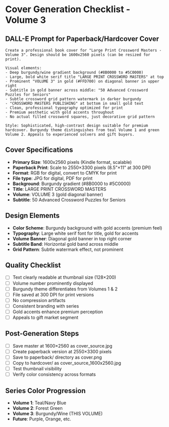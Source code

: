 # Cover Generation Checklist - Volume 3

## DALL-E Prompt for Paperback/Hardcover Cover

```
Create a professional book cover for "Large Print Crossword Masters - Volume 3". Design should be 1600x2560 pixels (can be resized for print). 

Visual elements:
- Deep burgundy/wine gradient background (#8B0000 to #5C0000)
- Large, bold white serif title "LARGE PRINT CROSSWORD MASTERS" at top
- Prominent "VOLUME 3" in gold (#FFD700) on diagonal banner in upper right
- Subtitle in gold banner across middle: "50 Advanced Crossword Puzzles for Seniors"
- Subtle crossword grid pattern watermark in darker burgundy
- "CROSSWORD MASTERS PUBLISHING" at bottom in small gold text
- Clean, professional typography optimized for print
- Premium aesthetic with gold accents throughout
- No actual filled crossword squares, just decorative grid pattern

Style: Sophisticated, high-contrast design suitable for premium hardcover. Burgundy theme distinguishes from teal Volume 1 and green Volume 2. Appeals to experienced solvers and gift buyers.
```

## Cover Specifications
- **Primary Size**: 1600x2560 pixels (Kindle format, scalable)
- **Paperback Print**: Scale to 2550×3300 pixels (8.5"×11" at 300 DPI)
- **Format**: RGB for digital, convert to CMYK for print
- **File type**: JPG for digital, PDF for print
- **Background**: Burgundy gradient (#8B0000 to #5C0000)
- **Title**: LARGE PRINT CROSSWORD MASTERS
- **Volume**: VOLUME 3 (gold diagonal banner)
- **Subtitle**: 50 Advanced Crossword Puzzles for Seniors

## Design Elements
- **Color Scheme**: Burgundy background with gold accents (premium feel)
- **Typography**: Large white serif font for title, gold for accents
- **Volume Banner**: Diagonal gold banner in top right corner
- **Subtitle Band**: Horizontal gold band across middle
- **Grid Pattern**: Subtle watermark effect, not prominent

## Quality Checklist
- [ ] Text clearly readable at thumbnail size (128×200)
- [ ] Volume number prominently displayed
- [ ] Burgundy theme differentiates from Volumes 1 & 2
- [ ] File saved at 300 DPI for print versions
- [ ] No compression artifacts
- [ ] Consistent branding with series
- [ ] Gold accents enhance premium perception
- [ ] Appeals to gift market segment

## Post-Generation Steps
- [ ] Save master at 1600×2560 as cover_source.jpg
- [ ] Create paperback version at 2550×3300 pixels
- [ ] Save to paperback/ directory as cover.png
- [ ] Copy to hardcover/ as cover_source_1600x2560.jpg
- [ ] Test thumbnail visibility
- [ ] Verify color consistency across formats

## Series Color Progression
- **Volume 1**: Teal/Navy Blue
- **Volume 2**: Forest Green  
- **Volume 3**: Burgundy/Wine (THIS VOLUME)
- **Future**: Purple, Orange, etc.